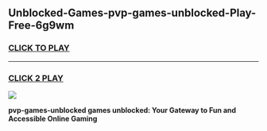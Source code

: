 
## Unblocked-Games-pvp-games-unblocked-Play-Free-6g9wm
<h3>
<a href="https://premium76.site?title=pvp-games-unblocked&ref=18A1">CLICK TO PLAY</a></h3>
<hr>

<h3>
<a href="https://premium76.site?title=pvp-games-unblocked&ref=18A1">CLICK 2 PLAY</a>
  
</h3>

<a href="https://premium76.site?title=pvp-games-unblocked&ref=18A1"><img src="https://clearcache.store/games.png"></a>


**pvp-games-unblocked games unblocked: Your Gateway to Fun and Accessible Online Gaming**
